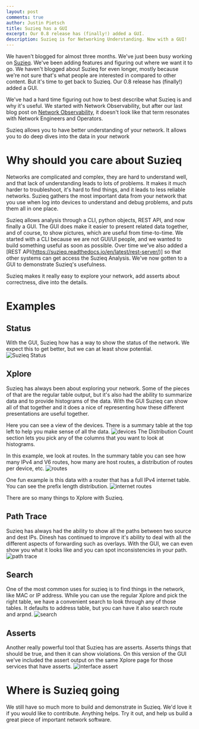 ```yaml
---
layout: post
comments: true
author: Justin Pietsch
title: Suzieq has a GUI
excerpt: Our 0.8 release has (finally!) added a GUI.
description: Suzieq is for Networking Understanding. Now with a GUI!
---
```

We haven't blogged for almost three months. We've just been busy working on [Suzieq](https://github.com/netenglabs/suzieq). We've been adding features and figuring out where we want it to go. We haven't blogged about Suzieq for even longer, mostly because we're not sure that's what people are interested in compared to other content. But it's time to get back to Suzieq. Our 0.8 release has (finally!) added a GUI.

We've had a hard time figuring out how to best describe what Suzieq is and why it's useful. We started with Network Observability, but after our last blog post on [Network Observability](https://elegantnetwork.github.io/posts/observability/), it doesn't look like that term resonates with Network Engineers and Operators.

Suzieq allows you to have better understanding of your network. It allows you to do deep dives into the data in your network


# Why should you care about Suzieq
Networks are complicated and complex, they are hard to understand well, and that lack of understanding leads to lots of problems. It makes it much harder to troubleshoot, it's hard to find things, and it leads to less reliable networks. Suzieq gathers the most important data from your network that you use when log into devices to understand and debug problems, and puts them all in one place.

Suzieq allows analysis through a CLI, python objects, REST API, and now finally a GUI. The GUI does make it easier to present related data together, and of course, to show pictures, which are useful from time-to-time. We started with a CLI because we are not GUI/UI people, and we wanted to build something useful as soon as possible. Over time we've also added a [REST API(https://suzieq.readthedocs.io/en/latest/rest-server/)] so that other systems can get access the Suzieq Analysis. We've now gotten to a GUI to demonstrate Suzieq's usefulness.

Suzieq makes it really easy to explore your network, add asserts about correctness, dive into the details. 

# Examples

## Status
With the GUI, Suzieq how has a way to show the status of the network. We expect this to get better, but we can at least show potential. ![Suzieq Status](/assets/images/2020-12-suzieq-gui/status-2.png)

## Xplore
Suzieq has always been about exploring your network. Some of the pieces of that are the regular table output, but it's also had the ability to summarize data and to provide histograms of the data. With the GUI Suzieq can show all of that together and it does a nice of representing how these different presentations are useful together.

Here you can see a view of the devices. There is a summary table at the top left to help you make sense of all the data. ![devices](/assets/images/2020-12-suzieq-gui/devices-gui.png) The Distribution Count section lets you pick any of the columns that you want to look at histograms.


In this example, we look at routes. In the summary table you can see how many IPv4 and V6 routes, how many are host routes, a distribution of routes per device, etc. ![routes](/assets/images/2020-12-suzieq-gui/routes-xplore.png)

One fun example is this data with a router that has a full IPv4 internet table. You can see the prefix length distribution. ![internet routes](/assets/images/2020-12-suzieq-gui/routes-internet.png)

There are so many things to Xplore with Suzieq. 

## Path Trace
Suzieq has always had the ability to show all the paths between two source and dest IPs. Dinesh has continued to improve it's ability to deal with all the different aspects of forwarding such as overlays. With the GUI, we can even show you what it looks like and you can spot inconsistencies in your path. ![path trace](/assets/images/2020-12-suzieq-gui/path-gui.png)

## Search

One of the most common uses for suzieq is to find things in the network, like MAC or IP address. While you can use the regular Xplore and pick the right table, we have a convenient search to look through any of those tables. It defaults to address table, but you can have it also search route and arpnd. ![search](/assets/images/2020-12-suzieq-gui/search-route.png)

## Asserts
Another really powerful tool that Suzieq has are asserts. Asserts things that should be true, and then it can show violations. On this version of the GUI we've included the assert output on the same Xplore page for those services that have asserts. ![interface assert](/assets/images/2020-12-suzieq-gui/interfaces-with-assert.png)

# Where is Suzieq going
We still have so much more to build and demonstrate in Suzieq. We'd love it if you would like to contribute. Anything helps. Try it out, and help us build a great piece of important network software.